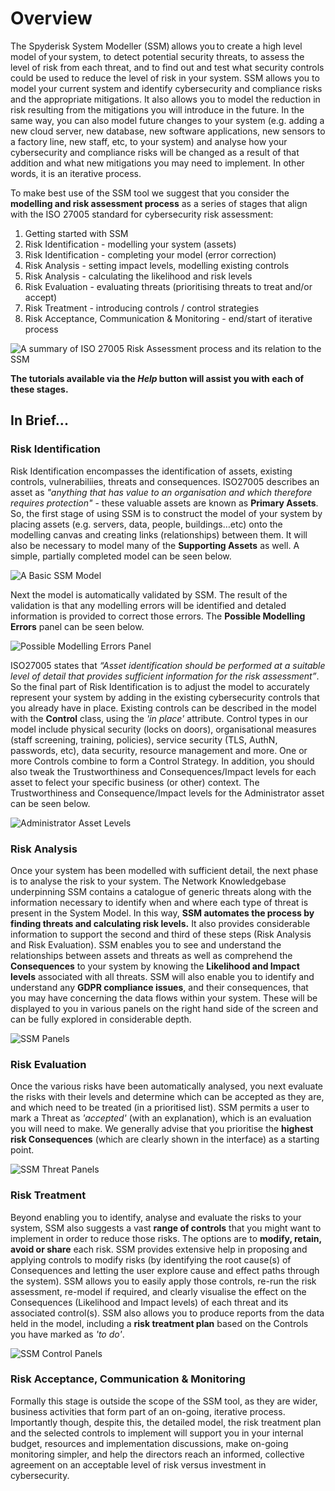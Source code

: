 # Overview

The Spyderisk System Modeller (SSM) allows you to create a high level model of your system, to detect potential security threats, to assess the level of risk from each threat, and to find out and test what security controls could be used to reduce the level of risk in your system.
SSM allows you to model your current system and identify cybersecurity and compliance risks and the appropriate mitigations. It also allows you to model the reduction in risk resulting from the mitigations you will introduce in the future. In the same way, you can also model future changes to your system (e.g. adding a new cloud server, new database, new software applications, new sensors to a factory line, new staff, etc, to your system) and analyse how your cybersecurity and compliance risks will be changed as a result of that addition and what new mitigations you may need to implement. In other words, it is an iterative process.

To make best use of the SSM tool we suggest that you consider the **modelling and risk assessment process** as a series of stages that align with the ISO 27005 standard for cybersecurity risk assessment:

1. Getting started with SSM
2. Risk Identification - modelling your system (assets)
3. Risk Identification - completing your model (error correction)
4. Risk Analysis - setting impact levels, modelling existing controls
5. Risk Analysis - calculating the likelihood and risk levels
6. Risk Evaluation - evaluating threats (prioritising threats to treat and/or accept)
7. Risk Treatment - introducing controls / control strategies
8. Risk Acceptance, Communication & Monitoring - end/start of iterative process

![A summary of ISO 27005 Risk Assessment process and its relation to the SSM](../images/ISO27005.png)

**The tutorials available via the *Help* button will assist you with each of these stages.**

## In Brief...

### Risk Identification

Risk Identification encompasses the identification of assets, existing controls, vulnerabiliies, threats and consequences. ISO27005 describes an asset as *"anything that has value to an organisation and which therefore requires protection"* - these valuable assets are known as **Primary Assets**. So, the first stage of using SSM is to construct the model of your system by placing assets (e.g. servers, data, people, buildings…etc) onto the modelling canvas and creating links (relationships) between them. It will also be necessary to model many of the **Supporting Assets** as well. A simple, partially completed model can be seen below.

![A Basic SSM Model](../images/image%20(1).png)

Next the model is automatically validated by SSM. The result of the validation is that any modelling errors will be identified and detaled information is provided to correct those errors. The **Possible Modelling Errors** panel can be seen below.

![Possible Modelling Errors Panel](../images/image__1a_.PNG)

ISO27005 states that *“Asset identification should be performed at a suitable level of detail that provides sufficient information for the risk assessment”*. So the final part of Risk Identification is to adjust the model to accurately represent your system by adding in the existing cybersecurity controls that you already have in place. Existing controls can be described in the model with the **Control** class, using the *'in place'* attribute. Control types in our model include physical security (locks on doors), organisational measures (staff screening, training, policies), service security (TLS, AuthN, passwords, etc), data security, resource management and more. One or more Controls combine to form a Control Strategy. In addition, you should also tweak the Trustworthiness and Consequences/Impact levels for each asset to felect your specific business (or other) context. The Trustworthiness and Consequence/Impact levels for the Administrator asset can be seen below.

![Administrator Asset Levels](../images/image__1b_.PNG)

### Risk Analysis

Once your system has been modelled with sufficient detail, the next phase is to analyse the risk to your system. The Network Knowledgebase underpinning SSM contains a catalogue of generic threats along with the information necessary to identify when and where each type of threat is present in the System Model. In this way, **SSM automates the process by finding threats and calculating risk levels.** It also provides considerable information to support the second and third of these steps (Risk Analysis and Risk Evaluation). SSM enables you to see and understand the relationships between assets and threats as well as comprehend the **Consequences** to your system by knowing the **Likelihood and Impact levels** associated with all threats. SSM will also enable you to identify and understand any **GDPR compliance issues**, and their consequences, that you may have concerning the data flows within your system. These will be displayed to you in various panels on the right hand side of the screen and can be fully explored in considerable depth.

![SSM Panels](../images/ssm_panels.png)

### Risk Evaluation

Once the various risks have been automatically analysed, you next evaluate the risks with their levels and determine which can be accepted as they are, and which need to be treated (in a prioritised list). SSM permits a user to mark a Threat as *'accepted'* (with an explanation), which is an evaluation you will need to make. We generally advise that you prioritise the **highest risk Consequences** (which are clearly shown in the interface) as a starting point.

![SSM Threat Panels](../images/consequences.png)

### Risk Treatment

Beyond enabling you to identify, analyse and evaluate the risks to your system, SSM also suggests a vast **range of controls** that you might want to implement in order to reduce those risks. The options are to **modify, retain, avoid or share** each risk. SSM provides extensive help in proposing and applying controls to modify risks (by identifying the root cause(s) of Consequences and letting the user explore cause and effect paths through the system). SSM allows you to easily apply those controls, re-run the risk assessment, re-model if required, and clearly visualise the effect on the Consequences (Likelihood and Impact levels) of each threat and its associated control(s). SSM also allows you to produce reports from the data held in the model, including a **risk treatment plan** based on the Controls you have marked as *'to do'*.

![SSM Control Panels](../images/controls.png)

### Risk Acceptance, Communication & Monitoring

Formally this stage is outside the scope of the SSM tool, as they are wider, business activities that form part of an on-going, iterative process.  Importantly though, despite this, the detailed model, the risk treatment plan and the selected controls to implement will support you in your internal budget, resources and implementation discussions, make on-going monitoring simpler, and help the directors reach an informed, collective agreement on an acceptable level of risk versus investment in cybersecurity.
